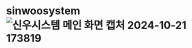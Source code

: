 # sinwoosystem![신우시스템 메인 화면 캡처 2024-10-21 173819](https://github.com/user-attachments/assets/fd50aedb-2a39-4bd2-a7ab-4c3e5e8f666f)
